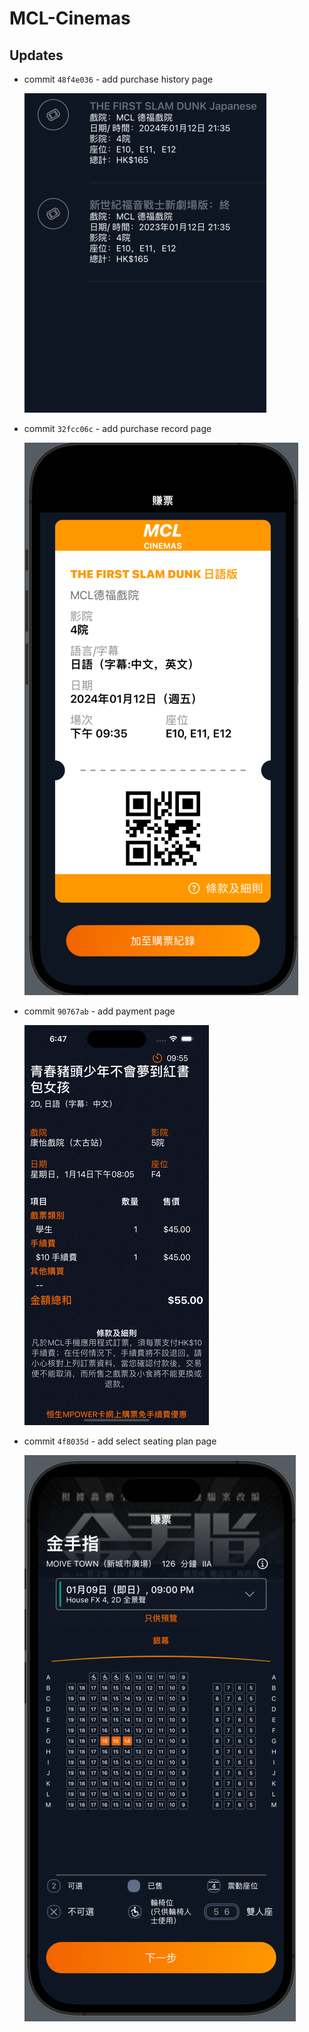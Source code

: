 # MCL-Cinemas

## Updates

- commit `48f4e036` - add purchase history page

    ![48f4e036](./update/48f4e036.png)

- commit `32fcc06c` - add purchase record page

    ![32fcc06c](./update/32fcc06c.png)

- commit `90767ab` - add payment page

    ![90767ab](./update/90767ab.gif)

- commit `4f8035d` - add select seating plan page

    ![4f8035d](./update/4f8035d.png)